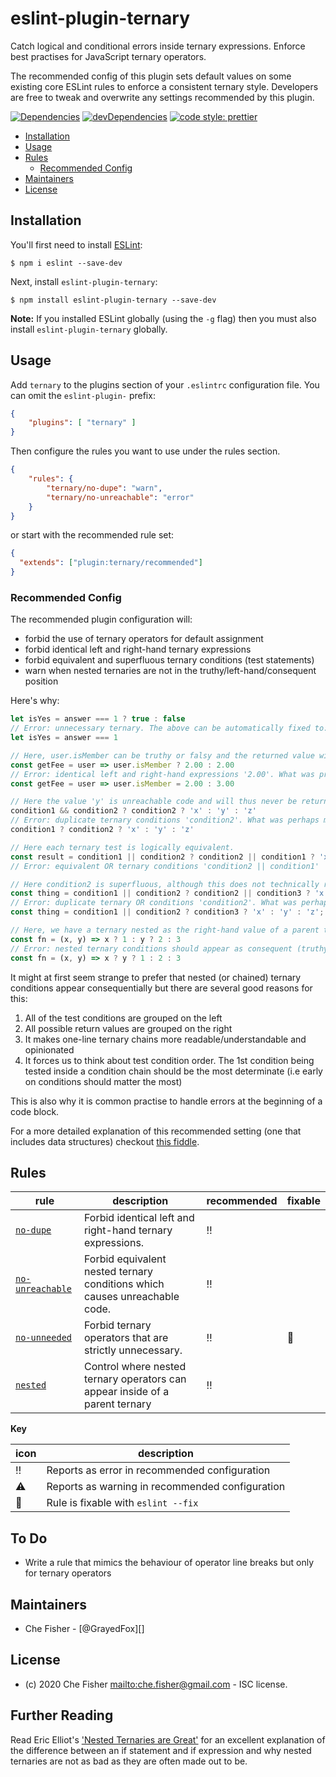 # eslint-plugin-ternary

Catch logical and conditional errors inside ternary expressions. Enforce best practises for
JavaScript ternary operators.

The recommended config of this plugin sets default values on some existing core ESLint rules to
enforce a consistent ternary style. Developers are free to tweak and overwrite any settings
recommended by this plugin.

[![Dependencies](https://david-dm.org/grayedfox/eslint-plugin-ternary.svg)](https://david-dm.org/getify/eslint-plugin-ternary)
[![devDependencies](https://david-dm.org/grayedfox/eslint-plugin-ternary/dev-status.svg)](https://david-dm.org/getify/eslint-plugin-ternary?type=dev)
[![code style: prettier](https://img.shields.io/badge/code_style-prettier-ff69b4.svg)](https://github.com/prettier/prettier)

- [Installation](#installation)
- [Usage](#usage)
- [Rules](#rules)
  - [Recommended Config](#recommended-config)
- [Maintainers](#maintainers)
- [License](#license)

## Installation

You'll first need to install [ESLint](http://eslint.org):

```
$ npm i eslint --save-dev
```

Next, install `eslint-plugin-ternary`:

```
$ npm install eslint-plugin-ternary --save-dev
```

**Note:** If you installed ESLint globally (using the `-g` flag) then you must
also install `eslint-plugin-ternary` globally.

## Usage

Add `ternary` to the plugins section of your `.eslintrc` configuration file. You can omit the
`eslint-plugin-` prefix:

```json
{
    "plugins": [ "ternary" ]
}
```


Then configure the rules you want to use under the rules section.

```json
{
    "rules": {
        "ternary/no-dupe": "warn",
        "ternary/no-unreachable": "error"
    }
}
```

or start with the recommended rule set:

```json
{
  "extends": ["plugin:ternary/recommended"]
}
```

### Recommended Config

The recommended plugin configuration will:

- forbid the use of ternary operators for default assignment
- forbid identical left and right-hand ternary expressions
- forbid equivalent and superfluous ternary conditions (test statements)
- warn when nested ternaries are not in the truthy/left-hand/consequent position

Here's why:

```js
let isYes = answer === 1 ? true : false
// Error: unnecessary ternary. The above can be automatically fixed to:
let isYes = answer === 1

// Here, user.isMember can be truthy or falsy and the returned value will still be 2.00
const getFee = user => user.isMember ? 2.00 : 2.00
// Error: identical left and right-hand expressions '2.00'. What was probably meant:
const getFee = user => user.isMember = 2.00 : 3.00

// Here the value 'y' is unreachable code and will thus never be returned
condition1 && condition2 ? condition2 ? 'x' : 'y' : 'z'
// Error: duplicate ternary conditions 'condition2'. What was perhaps meant:
condition1 ? condition2 ? 'x' : 'y' : 'z'

// Here each ternary test is logically equivalent.
const result = condition1 || condition2 ? condition2 || condition1 ? 'x' : 'y' : 'z';
// Error: equivalent OR ternary conditions 'condition2 || condition1'

// Here condition2 is superfluous, although this does not technically result in unreachable code
const thing = condition1 || condition2 ? condition2 || condition3 ? 'x' : 'y' : 'z';
// Error: duplicate ternary OR conditions 'condition2'. What was perhaps meant:
const thing = condition1 || condition2 ? condition3 ? 'x' : 'y' : 'z';

// Here, we have a ternary nested as the right-hand value of a parent ternary:
const fn = (x, y) => x ? 1 : y ? 2 : 3
// Error: nested ternary conditions should appear as consequent (truthy) clause. Prefer:
const fn = (x, y) => x ? y ? 1 : 2 : 3
```

It might at first seem strange to prefer that nested (or chained) ternary conditions appear
consequentially but there are several good reasons for this:

1. All of the test conditions are grouped on the left
2. All possible return values are grouped on the right
3. It makes one-line ternary chains more readable/understandable and opinionated
4. It forces us to think about test condition order. The 1st condition being tested inside a
   condition chain should be the most determinate (i.e early on conditions should matter the most)

This is also why it is common practise to handle errors at the beginning of a code block.

For a more detailed explanation of this recommended setting (one that includes data structures)
checkout [this fiddle][1].

## Rules

| rule                                                     | description                                                                      | recommended | fixable  |
| -------------------------------------------------------- | -------------------------------------------------------------------------------- | ----------- | -------- |
| [`no-dupe`][no-dupe]                                     | Forbid identical left and right-hand ternary expressions.                        | :bangbang:  |          |
| [`no-unreachable`][no-unreachable]                       | Forbid equivalent nested ternary conditions which causes unreachable code.       | :bangbang:  |          |
| [`no-unneeded`][no-unneeded]                             | Forbid ternary operators that are strictly unnecessary.                          | :bangbang:  | :wrench: |
| [`nested`][nested]                                       | Control where nested ternary operators can appear inside of a parent ternary     | :bangbang:  |          |

**Key**

| icon       | description                                     |
| ---------- | ----------------------------------------------- |
| :bangbang: | Reports as error in recommended configuration   |
| :warning:  | Reports as warning in recommended configuration |
| :wrench:   | Rule is fixable with `eslint --fix`             |

## To Do

- Write a rule that mimics the behaviour of operator line breaks but only for ternary operators

## Maintainers

- Che Fisher - [@GrayedFox][]

## License

- (c) 2020 Che Fisher <mailto:che.fisher@gmail.com> - ISC license.

## Further Reading

Read Eric Elliot's ['Nested Ternaries are Great'][0] for an excellent explanation of the difference
between an if statement and if expression and why nested ternaries are not as bad as they are often
made out to be.

[0]: https://medium.com/javascript-scene/nested-ternaries-are-great-361bddd0f340
[1]: https://jsfiddle.net/fxL5wchd/5/

[no-dupe]: docs/rules/no-dupe.md
[no-unreachable]: docs/rules/no-unreachable.md
[no-unneeded]: https://eslint.org/docs/rules/no-unneeded-ternary
[nested]: https://github.com/getify/eslint-plugin-proper-ternary#then-nesting
[operator-linebreaks]: https://eslint.org/docs/rules/operator-linebreak
